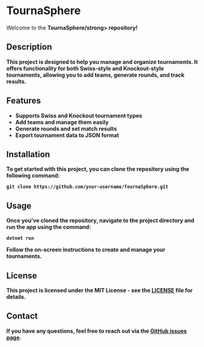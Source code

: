 <!DOCTYPE html>
<html lang="en">
   <head>
      <meta charset="UTF-8">
      <meta name="viewport" content="width=device-width, initial-scale=1.0">
      <title>Project README</title>
   </head>
   <body>
      <h1>TournaSphere</h1>
      <p>Welcome to the <strong>TournaSphere/strong> repository!</p>
      <h2>Description</h2>
      <p>This project is designed to help you manage and organize tournaments. It offers functionality for both <strong>Swiss-style</strong> and <strong>Knockout-style</strong> tournaments, allowing you to add teams, generate rounds, and track results.</p>
      <h2>Features</h2>
      <ul>
         <li>Supports Swiss and Knockout tournament types</li>
         <li>Add teams and manage them easily</li>
         <li>Generate rounds and set match results</li>
         <li>Export tournament data to JSON format</li>
      </ul>
      <h2>Installation</h2>
      <p>To get started with this project, you can clone the repository using the following command:</p>
      <pre><code>git clone https://github.com/your-username/TournaSphere.git</code></pre>
      <h2>Usage</h2>
      <p>Once you've cloned the repository, navigate to the project directory and run the app using the command:</p>
      <pre><code>dotnet run</code></pre>
      <p>Follow the on-screen instructions to create and manage your tournaments.</p>
      <h2>License</h2>
      <p>This project is licensed under the <strong>MIT License</strong> - see the <a href="LICENSE">LICENSE</a> file for details.</p>
      <h2>Contact</h2>
      <p>If you have any questions, feel free to reach out via the <a href="https://github.com/ChristianMainarti/TournaSphere/issues">GitHub issues page</a>.</p>
   </body>
</html>

